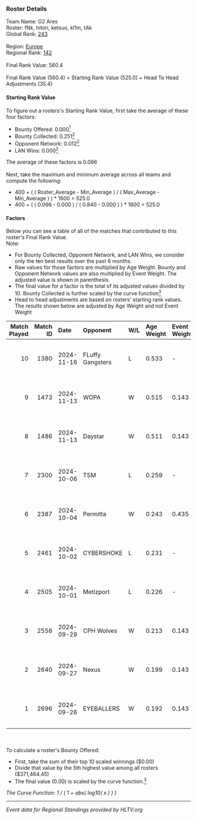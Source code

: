 ### Roster Details<br />
Team Name: G2 Ares<br />
Roster: fNk, hitori, ketsuo, kl1m, tAk<br />
Global Rank: [243](../../standings_global_2025_02_24.md)<br />
<br />
Region: [Europe]( ../../standings_europe_2025_02_24.md)<br />
Regional Rank: [142]( ../../standings_europe_2025_02_24.md)<br />
<br />
Final Rank Value:  560.4<br />
<br />
Final Rank Value (560.4) = Starting Rank Value (525.0) + Head To Head Adjustments (35.4)<br />

#### Starting Rank Value<br />
To figure out a rosters's Starting Rank Value, first take the average of these four factors:<br />
- Bounty Offered: 0.000[<sup>1</sup>](#table2)
- Bounty Collected: 0.251[<sup>2</sup>](#table1)
- Opponent Network: 0.012[<sup>2</sup>](#table1)
- LAN Wins: 0.000[<sup>2</sup>](#table1)

The average of these factors is 0.066<br />
<br />
Next, take the maximum and minimum average across all teams and compute the following:<br />
- 400 + ( ( Roster_Average - Min_Average ) / ( Max_Average - Min_Average ) ) * 1600 = 525.0
- 400 + ( ( 0.066 - 0.000 ) / ( 0.840 - 0.000 ) ) * 1600 = 525.0


#### Factors<br />
Below you can see a table of all of the matches that contributed to this roster's Final Rank Value.<br />
Note:<br />

- For Bounty Collected, Opponent Network, and LAN Wins, we consider only the ten best results over the past 6 months.
- Raw values for those factors are multiplied by Age Weight. Bounty and Opponent Network values are also multiplied by Event Weight. The adjusted value is shown in parenthesis.
- The final value for a factor is the total of its adjusted values divided by 10. Bounty Collected is further scaled by the curve function[<sup>3</sup>](#curveFunction)
- Head to head adjustments are based on rosters' starting rank values. The results shown below are adjusted by Age Weight and not Event Weight
<span id="table1"></span><br />


| Match Played | Match ID | Date       | Opponent         | W/L | Age Weight | Event Weight | Bounty Collected | Opponent Network | LAN Wins  | H2H Adj. | Roster                         |
| -: | -: | :- | :- | :- | :- | :- | :- | :- | :- | -: | :- |
|           10 |     1380 | 2024-11-16 | FLuffy Gangsters | L   | 0.533      | -            | -                | -                | -         |    -5.68 | fNk, hitori, ketsuo, kl1m, tAk |
|            9 |     1473 | 2024-11-13 | WOPA             | W   | 0.515      | 0.143        | 0.027 (0.002)    | 0.549 (0.040)    | 0 (0.000) |    12.77 | fNk, hitori, ketsuo, kl1m, tAk |
|            8 |     1486 | 2024-11-13 | Daystar          | W   | 0.511      | 0.143        | 0.000 (0.000)    | 0.017 (0.001)    | 0 (0.000) |     9.61 | fNk, hitori, ketsuo, kl1m, tAk |
|            7 |     2300 | 2024-10-06 | TSM              | L   | 0.259      | -            | -                | -                | -         |    -1.99 | fNk, hitori, kl1m, tAk, xezr   |
|            6 |     2387 | 2024-10-04 | Permitta         | W   | 0.243      | 0.435        | 0.027 (0.003)    | 0.424 (0.045)    | 0 (0.000) |     6.83 | fNk, hitori, kl1m, tAk, xezr   |
|            5 |     2461 | 2024-10-02 | CYBERSHOKE       | L   | 0.231      | -            | -                | -                | -         |    -1.28 | fNk, hitori, kl1m, tAk, xezr   |
|            4 |     2505 | 2024-10-01 | Metizport        | L   | 0.226      | -            | -                | -                | -         |    -0.35 | fNk, hitori, kl1m, tAk, xezr   |
|            3 |     2558 | 2024-09-29 | CPH Wolves       | W   | 0.213      | 0.143        | 0.001 (0.000)    | 0.129 (0.004)    | 0 (0.000) |     4.66 | fNk, hitori, kl1m, tAk, xezr   |
|            2 |     2640 | 2024-09-27 | Nexus            | W   | 0.199      | 0.143        | 0.172 (0.005)    | 0.614 (0.017)    | 0 (0.000) |     6.06 | fNk, hitori, kl1m, tAk, xezr   |
|            1 |     2696 | 2024-09-26 | EYEBALLERS       | W   | 0.192      | 0.143        | 0.018 (0.000)    | 0.404 (0.011)    | 0 (0.000) |     4.73 | fNk, hitori, kl1m, tAk, xezr   |

<br />
<span id="table2"></span><br />
To calculate a roster's Bounty Offered:<br />

- First, take the sum of their top 10 scaled winnings ($0.00)
- Divide that value by the 5th highest value among all rosters ($371,464.45)
- The final value (0.00) is scaled by the curve function.[<sup>3</sup>](#curveFunction)

<span id="curveFunction"></span>_The Curve Function: 1 / ( 1 + abs( log10( x ) ) )_<br />

---
_Event data for Regional Standings provided by HLTV.org_<br />

